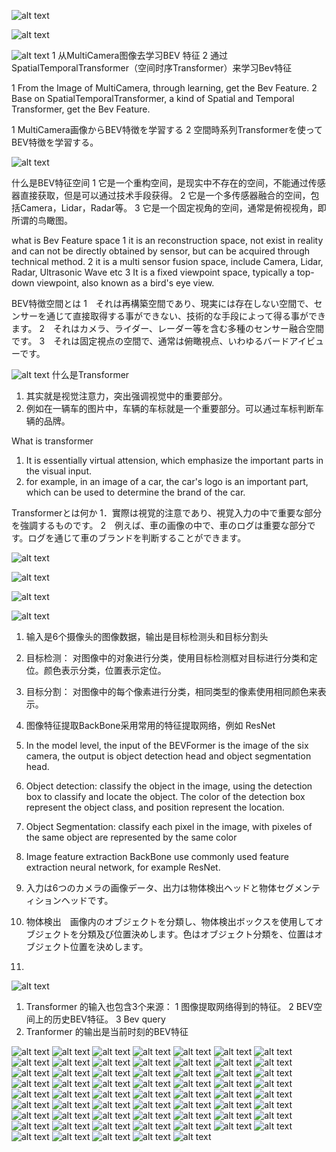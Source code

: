 ![alt text](合并PDF_纯图版_00.png) 

![alt text](合并PDF_纯图版_01.png) 

![alt text](合并PDF_纯图版_02.png) 
1 从MultiCamera图像去学习BEV 特征
2 通过SpatialTemporalTransformer（空间时序Transformer）来学习Bev特征

1 From the Image of MultiCamera, through learning, get the Bev Feature.
2 Base on SpatialTemporalTransformer, a kind of Spatial and Temporal Transformer, get the Bev Feature.

1 MultiCamera画像からBEV特徴を学習する
2 空間時系列Transformerを使ってBEV特徴を学習する。

![alt text](合并PDF_纯图版_03.png) 

什么是BEV特征空间
1 它是一个重构空间，是现实中不存在的空间，不能通过传感器直接获取，但是可以通过技术手段获得。
2 它是一个多传感器融合的空间，包括Camera，Lidar，Radar等。
3 它是一个固定视角的空间，通常是俯视视角，即所谓的鸟瞰图。

what is Bev Feature space
1 it is an reconstruction space, not exist in reality and can not be directly obtained by sensor, but can be acquired through technical method.
2 it is a multi sensor fusion space, include Camera, Lidar, Radar, Ultrasonic Wave etc
3 It is a fixed viewpoint space, typically a top-down viewpoint, also known as a bird's eye view.

BEV特徴空間とは
1　それは再構築空間であり、現実には存在しない空間で、センサーを通じて直接取得する事ができない、技術的な手段によって得る事ができます。
2　それはカメラ、ライダー、レーダー等を含む多種のセンサー融合空間です。
3　それは固定視点の空間で、通常は俯瞰視点、いわゆるバードアイビューです。


![alt text](合并PDF_纯图版_04.png) 
什么是Transformer
1. 其实就是视觉注意力，突出强调视觉中的重要部分。
2. 例如在一辆车的图片中，车辆的车标就是一个重要部分。可以通过车标判断车辆的品牌。

What is transformer
1. It is essentially virtual attension, which emphasize the important parts in the visual input.
2. for example, in an image of a car, the car's logo is an important part, which can be used to determine the brand of the car.

Transformerとは何か
1．實際は視覚的注意であり、視覚入力の中で重要な部分を強調するものです。
2　例えば、車の画像の中で、車のログは重要な部分です。ログを通じて車のブランドを判断することができます。

![alt text](合并PDF_纯图版_05.png) 

![alt text](合并PDF_纯图版_06.png) 

![alt text](合并PDF_纯图版_07.png) 

![alt text](合并PDF_纯图版_08.png) 
1. 输入是6个摄像头的图像数据，输出是目标检测头和目标分割头
2. 目标检测： 对图像中的对象进行分类，使用目标检测框对目标进行分类和定位。颜色表示分类，位置表示定位。
3. 目标分割： 对图像中的每个像素进行分类，相同类型的像素使用相同颜色来表示。
4. 图像特征提取BackBone采用常用的特征提取网络，例如 ResNet

1. In the model level, the input of the BEVFormer is the image of the six camera, the output is object detection head and object segmentation head.
2. Object detection: classify the object in the image, using the detection box to classify and locate the object. The color of the detection box represent the object class, and position represent the location.
3. Object Segmentation: classify each pixel in the image, with pixeles of the same object are represented by the same color
4. Image feature extraction BackBone use commonly used feature extraction neural network, for example ResNet.

1. 入力は6つのカメラの画像データ、出力は物体検出ヘッドと物体セグメンティションヘッドです。
2. 物体検出　画像内のオブジェクトを分類し、物体検出ボックスを使用してオブジェクトを分類及び位置決めします。色はオブジェクト分類を、位置はオブジェクト位置を決めします。
3. 



![alt text](合并PDF_纯图版_09.png) 
1. Transformer 的输入也包含3个来源： 1 图像提取网络得到的特征。 2 BEV空间上的历史BEV特征。 3  Bev query 
2. Tranformer 的输出是当前时刻的BEV特征
   

![alt text](合并PDF_纯图版_10.png) 
![alt text](合并PDF_纯图版_11.png) 
![alt text](合并PDF_纯图版_12.png) 
![alt text](合并PDF_纯图版_13.png) 
![alt text](合并PDF_纯图版_14.png) 
![alt text](合并PDF_纯图版_15.png) 
![alt text](合并PDF_纯图版_16.png) 
![alt text](合并PDF_纯图版_17.png) 
![alt text](合并PDF_纯图版_18.png) 
![alt text](合并PDF_纯图版_19.png) 
![alt text](合并PDF_纯图版_20.png) 
![alt text](合并PDF_纯图版_21.png) 
![alt text](合并PDF_纯图版_22.png) 
![alt text](合并PDF_纯图版_23.png) 
![alt text](合并PDF_纯图版_24.png) 
![alt text](合并PDF_纯图版_25.png) 
![alt text](合并PDF_纯图版_26.png) 
![alt text](合并PDF_纯图版_27.png) 
![alt text](合并PDF_纯图版_28.png) 
![alt text](合并PDF_纯图版_29.png) 
![alt text](合并PDF_纯图版_30.png) 
![alt text](合并PDF_纯图版_31.png) 
![alt text](合并PDF_纯图版_32.png) 
![alt text](合并PDF_纯图版_33.png) 
![alt text](合并PDF_纯图版_34.png) 
![alt text](合并PDF_纯图版_35.png) 
![alt text](合并PDF_纯图版_36.png) 
![alt text](合并PDF_纯图版_37.png) 
![alt text](合并PDF_纯图版_38.png) 
![alt text](合并PDF_纯图版_39.png) 
![alt text](合并PDF_纯图版_40.png) 
![alt text](合并PDF_纯图版_41.png) 
![alt text](合并PDF_纯图版_42.png) 
![alt text](合并PDF_纯图版_43.png) 
![alt text](合并PDF_纯图版_44.png) 
![alt text](合并PDF_纯图版_45.png) 
![alt text](合并PDF_纯图版_46.png) 
![alt text](合并PDF_纯图版_47.png) 
![alt text](合并PDF_纯图版_48.png) 
![alt text](合并PDF_纯图版_49.png) 
![alt text](合并PDF_纯图版_50.png) 
![alt text](合并PDF_纯图版_51.png) 
![alt text](合并PDF_纯图版_52.png) 
![alt text](合并PDF_纯图版_53.png) 
![alt text](合并PDF_纯图版_54.png) 
![alt text](合并PDF_纯图版_55.png) 
![alt text](合并PDF_纯图版_56.png) 
![alt text](合并PDF_纯图版_57.png) 
![alt text](合并PDF_纯图版_58.png) 
![alt text](合并PDF_纯图版_59.png) 
![alt text](合并PDF_纯图版_60.png) 
![alt text](合并PDF_纯图版_61.png) 
![alt text](合并PDF_纯图版_62.png) 
![alt text](合并PDF_纯图版_63.png) 
![alt text](合并PDF_纯图版_64.png) 
![alt text](合并PDF_纯图版_65.png) 
![alt text](合并PDF_纯图版_66.png) 
![alt text](合并PDF_纯图版_67.png) 
![alt text](合并PDF_纯图版_68.png) 
![alt text](合并PDF_纯图版_69.png) 
![alt text](合并PDF_纯图版_70.png)